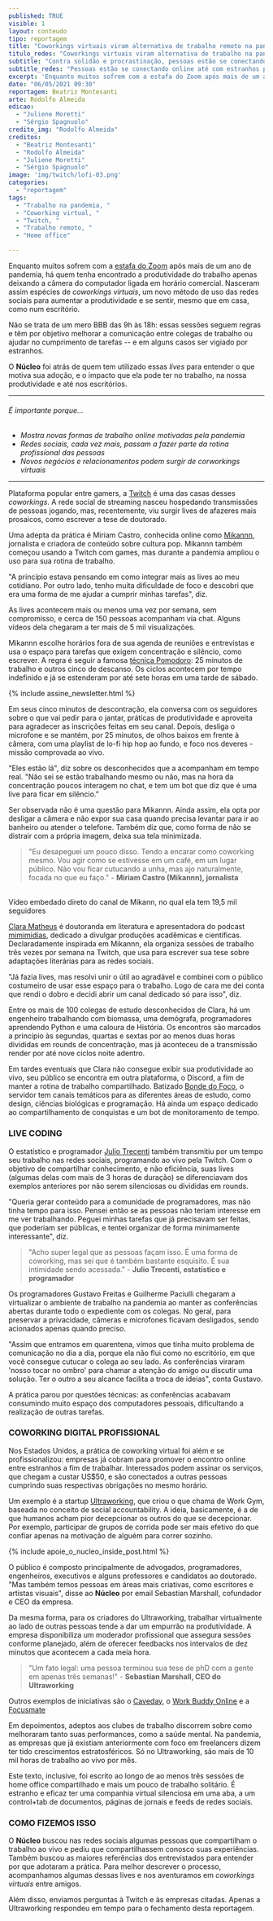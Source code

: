 ```yaml
---
published: TRUE
visible: 1
layout: conteudo
tipo: reportagem
title: "Coworkings virtuais viram alternativa de trabalho remoto na pandemia"
titulo_redes: "Coworkings virtuais viram alternativa de trabalho na pandemia"
subtitle: "Contra solidão e procrastinação, pessoas estão se conectando online até com estranhos para cumprir o expediente de casa"
subtitle_redes: "Pessoas estão se conectando online até com estranhos para cumprir o expediente de casa"
excerpt: 'Enquanto muitos sofrem com a estafa do Zoom após mais de um ano de pandemia, há quem tenha encontrado a produtividade do trabalho apenas deixando a câmera do computador ligada em horário comercial. Nasceram assim espécies de coworkings virtuais, um novo método de usar redes sociais para aumentar a produtividade e se sentir, mesmo que em casa, como se estivesse em um escritório.'
date: "06/05/2021 09:30"
reportagem: Beatriz Montesanti
arte: Rodolfo Almeida
edicao:
  - "Juliene Moretti"
  - "Sérgio Spagnuolo"
credito_img: "Rodolfo Almeida"
creditos:
  - "Beatriz Montesanti"
  - "Rodolfo Almeida"
  - "Juliene Moretti"
  - "Sérgio Spagnuolo"
image: 'img/twitch/lofi-03.png'
categories:
  - "reportagem"
tags:
  - "Trabalho na pandemia, "
  - "Coworking virtual, "
  - "Twitch, "
  - "Trabalho remoto, "
  - "Home office"

---
```


Enquanto muitos sofrem com a [estafa do Zoom](https://oglobo.globo.com/economia/para-driblar-fadiga-do-zoom-em-tempos-de-home-office-empresas-limitam-reuniao-virtual-24998767) após mais de um ano de pandemia, há quem tenha encontrado a produtividade do trabalho apenas deixando a câmera do computador ligada em horário comercial. Nasceram assim espécies de *coworkings virtuais*, um novo método de uso das redes sociais para aumentar a produtividade e se sentir, mesmo que em casa, como num escritório.

Não se trata de um mero BBB das 9h às 18h: essas sessões seguem regras e têm por objetivo melhorar a comunicação entre colegas de trabalho ou ajudar no cumprimento de tarefas -- e em alguns casos ser vigiado por estranhos.

O **Núcleo** foi atrás de quem tem utilizado essas *lives* para entender o que motiva sua adoção, e o impacto que ela pode ter no trabalho, na nossa produtividade e até nos escritórios.

---

###### É importante porque...

- *Mostra novas formas de trabalho online motivadas pela pandemia*
- *Redes sociais, cada vez mais, passam a fazer parte da rotina profissional das pessoas*
- *Novos negócios e relacionamentos podem surgir de corworkings virtuais*

---

Plataforma popular entre gamers, a [Twitch](https://www.twitch.tv/) é uma das casas desses *coworkings*. A rede social de streaming nasceu hospedando transmissões de pessoas jogando, mas, recentemente, viu surgir lives de afazeres mais prosaicos, como escrever a tese de doutorado.

Uma adepta da prática é Miriam Castro, conhecida online como [Mikannn](https://www.twitch.tv/mikannn), jornalista e criadora de conteúdo sobre cultura pop. Mikannn também começou usando a Twitch com games, mas durante a pandemia ampliou o uso para sua rotina de trabalho.

"A princípio estava pensando em como integrar mais as lives ao meu cotidiano. Por outro lado, tenho muita dificuldade de foco e descobri que era uma forma de me ajudar a cumprir minhas tarefas", diz.

As lives acontecem mais ou menos uma vez por semana, sem compromisso, e cerca de 150 pessoas acompanham via chat. Alguns vídeos dela chegaram a ter mais de 5 mil visualizações.

Mikannn escolhe horários fora de sua agenda de reuniões e entrevistas e usa o espaço para tarefas que exigem concentração e silêncio, como escrever. A regra é seguir a famosa [técnica Pomodoro](https://economia.uol.com.br/empregos-e-carreiras/noticias/redacao/2021/01/18/tecnica-pomodoro-gerenciar-tempo.htm): 25 minutos de trabalho e outros cinco de descanso. Os ciclos acontecem por tempo indefinido e já se estenderam por até sete horas em uma tarde de sábado.

{% include assine_newsletter.html %}

Em seus cinco minutos de descontração, ela conversa com os seguidores sobre o que vai pedir para o jantar, práticas de produtividade e aproveita para agradecer as inscrições feitas em seu canal. Depois, desliga o microfone e se mantém, por 25 minutos, de olhos baixos em frente à câmera, com uma playlist de lo-fi hip hop ao fundo, e foco nos deveres - missão comprovada ao vivo.

"Eles estão lá", diz sobre os desconhecidos que a acompanham em tempo real. "Não sei se estão trabalhando mesmo ou não, mas na hora da concentração poucos interagem no chat, e tem um bot que diz que é uma live para ficar em silêncio."

Ser observada não é uma questão para Mikannn. Ainda assim, ela opta por desligar a câmera e não expor sua casa quando precisa levantar para ir ao banheiro ou atender o telefone. Também diz que, como forma de não se distrair com a própria imagem, deixa sua tela minimizada.

> "Eu desapeguei um pouco disso. Tendo a encarar como coworking mesmo. Vou agir como se estivesse em um café, em um lugar público. Não vou ficar cutucando a unha, mas ajo naturalmente, focada no que eu faço." - **Miriam Castro (Mikannn), jornalista**

<!-- Add a placeholder for the Twitch embed -->
<div id="twitch-embed"></div>

<!-- Load the Twitch embed script -->
<script src="https://player.twitch.tv/js/embed/v1.js"></script>

<!-- Create a Twitch.Player object. This will render within the placeholder div -->
<script type="text/javascript">
  new Twitch.Player("twitch-embed", {
    video: "993720533",
    width: "100%",
    height: 410,
    autoplay: false
  });
</script>

<br>
<figcaption>Vídeo embedado direto do canal de Mikann, no qual ela tem 19,5 mil seguidores </figcaption>

[Clara Matheus](https://www.twitch.tv/claramatheus) é doutoranda em literatura e apresentadora do podcast [mimimidias](https://www.youtube.com/channel/UCg0CfiR_iKjBOYgeHps17BA), dedicado a divulgar produções acadêmicas e científicas. Declaradamente inspirada em Mikannn, ela organiza sessões de trabalho três vezes por semana na Twitch, que usa para escrever sua tese sobre adaptações literárias para as redes sociais.

"Já fazia lives, mas resolvi unir o útil ao agradável e combinei com o público costumeiro de usar esse espaço para o trabalho. Logo de cara me dei conta que rendi o dobro e decidi abrir um canal dedicado só para isso", diz.

Entre os mais de 100 colegas de estudo desconhecidos de Clara, há um engenheiro trabalhando com biomassa, uma demógrafa, programadores aprendendo Python e uma caloura de História. Os encontros são marcados a princípio às segundas, quartas e sextas por ao menos duas horas divididas em rounds de concentração, mas já aconteceu de a transmissão render por até nove ciclos noite adentro.

Em tardes eventuais que Clara não consegue exibir sua produtividade ao vivo, seu público se encontra em outra plataforma, o Discord, a fim de manter a rotina de trabalho compartilhado. Batizado [Bonde do Foco](https://discord.com/channels/820728827994701825/822585996989431828), o servidor tem canais temáticos para as diferentes áreas de estudo, como design, ciências biológicas e programação. Há ainda um espaço dedicado ao compartilhamento de conquistas e um bot de monitoramento de tempo.

### LIVE CODING

O estatístico e programador [Julio Trecenti](https://www.twitch.tv/jtrecenti) também transmitiu por um tempo seu trabalho nas redes sociais, programando ao vivo pela Twitch. Com o objetivo de compartilhar conhecimento, e não eficiência, suas lives (algumas delas com mais de 3 horas de duração) se diferenciavam dos exemplos anteriores por não serem silenciosas ou divididas em rounds.

"Queria gerar conteúdo para a comunidade de programadores, mas não tinha tempo para isso. Pensei então se as pessoas não teriam interesse em me ver trabalhando. Peguei minhas tarefas que já precisavam ser feitas, que poderiam ser públicas, e tentei organizar de forma minimamente interessante", diz.

> "Acho super legal que as pessoas façam isso. É uma forma de coworking, mas sei que é também bastante esquisito. É sua intimidade sendo acessada." - **Julio Trecenti, estatístico e programador**

Os programadores Gustavo Freitas e Guilherme Paciulli chegaram a virtualizar o ambiente de trabalho na pandemia ao manter as conferências abertas durante todo o expediente com os colegas. No geral, para preservar a privacidade, câmeras e microfones ficavam desligados, sendo acionados apenas quando preciso.

"Assim que entramos em quarentena, vimos que tinha muito problema de comunicação no dia a dia, porque ela não flui como no escritório, em que você consegue cutucar o colega ao seu lado. As conferências viraram 'nosso tocar no ombro' para chamar a atenção do amigo ou discutir uma solução. Ter o outro a seu alcance facilita a troca de ideias", conta Gustavo.

A prática parou por questões técnicas: as conferências acabavam consumindo muito espaço dos computadores pessoais, dificultando a realização de outras tarefas.

### COWORKING DIGITAL PROFISSIONAL

Nos Estados Unidos, a prática de coworking virtual foi além e se profissionalizou: empresas já cobram para promover o encontro online entre estranhos a fim de trabalhar. Interessados podem assinar os serviços, que chegam a custar US$50, e são conectados a outras pessoas cumprindo suas respectivas obrigações no mesmo horário.

Um exemplo é a startup [Ultraworking](https://www.ultraworking.com/contact), que criou o que chama de Work Gym, baseada no conceito de social accountability. A ideia, basicamente, é a de que humanos acham pior decepcionar os outros do que se decepcionar. Por exemplo, participar de grupos de corrida pode ser mais efetivo do que confiar apenas na motivação de alguém para correr sozinho.

{% include apoie_o_nucleo_inside_post.html %}

O público é composto principalmente de advogados, programadores, engenheiros, executivos e alguns professores e candidatos ao doutorado. "Mas também temos pessoas em áreas mais criativas, como escritores e artistas visuais", disse ao **Núcleo** por email Sebastian Marshall, cofundador e CEO da empresa.

Da mesma forma, para os criadores do Ultraworking, trabalhar virtualmente ao lado de outras pessoas tende a dar um empurrão na produtividade. A empresa disponibiliza um moderador profissional que assegura sessões conforme planejado, além de oferecer feedbacks nos intervalos de dez minutos que acontecem a cada meia hora.

> "Um fato legal: uma pessoa terminou sua tese de phD com a gente em apenas três semanas!" - **Sebastian Marshall, CEO do Ultraworking**

Outros exemplos de iniciativas são o [Caveday](https://www.caveday.org/), o [Work Buddy Online](https://workbuddiesonline.com/) e a [Focusmate](https://www.focusmate.com/)

Em depoimentos, adeptos aos clubes de trabalho discorrem sobre como melhoraram tanto suas performances, como a saúde mental. Na pandemia, as empresas que já existiam anteriormente com foco em freelancers dizem ter tido crescimentos estratosféricos. Só no Ultraworking, são mais de 10 mil horas de trabalho ao vivo por mês.

Este texto, inclusive, foi escrito ao longo de ao menos três sessões de home office compartilhado e mais um pouco de trabalho solitário. É estranho e eficaz ter uma companhia virtual silenciosa em uma aba, a um control+tab de documentos, páginas de jornais e feeds de redes sociais.

### COMO FIZEMOS ISSO

O **Núcleo** buscou nas redes sociais algumas pessoas que compartilham o trabalho ao vivo e pediu que compartilhassem conosco suas experiências. Também buscou as maiores referências dos entrevistados para entender por que adotaram a prática. Para melhor descrever o processo, acompanhamos algumas dessas lives e nos aventuramos em *coworkings virtuais* entre amigos.

Além disso, enviamos perguntas à Twitch e às empresas citadas. Apenas a Ultraworking respondeu em tempo para o fechamento desta reportagem.
